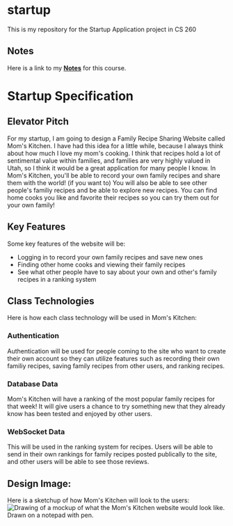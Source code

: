 # startup
This is my repository for the Startup Application project in CS 260

## Notes
Here is a link to my [**Notes**](notes.md) for this course.

# Startup Specification
## Elevator Pitch
For my startup, I am going to design a Family Recipe Sharing Website called Mom's Kitchen. I have had this idea for a little while, because I always think about how much I love my mom's cooking. I think that recipes hold a lot of sentimental value within families, and families are very highly valued in Utah, so I think it would be a great application for many people I know. In Mom's Kitchen, you'll be able to record your own family recipes and share them with the world! (if you want to) You will also be able to see other people's familiy recipes and be able to explore new recipes. You can find home cooks you like and favorite their recipes so you can try them out for your own family!
## Key Features
Some key features of the website will be:
* Logging in to record your own family recipes and save new ones
* Finding other home cooks and viewing their family recipes
* See what other people have to say about your own and other's family recipes in a ranking system
## Class Technologies
Here is how each class technology will be used in Mom's Kitchen:
### Authentication
Authentication will be used for people coming to the site who want to create their own account so they can utilize features such as recording their own familiy recipes, saving family recipes from other users, and ranking recipes.
### Database Data
Mom's Kitchen will have a ranking of the most popular family recipes for that week! It will give users a chance to try something new that they already know has been tested and enjoyed by other users.
### WebSocket Data
This will be used in the ranking system for recipes. Users will be able to send in their own rankings for family recipes posted publically to the site, and other users will be able to see those reviews.
## Design Image:
Here is a sketchup of how Mom's Kitchen will look to the users:
![Drawing of a mockup of what the Mom's Kitchen website would look like. Drawn on a notepad with pen.](https://github.com/benjaminpeek/startup/assets/52461753/1a1e1e24-1abb-44fc-90b8-4b1616714f60)
